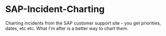 SAP-Incident-Charting
=====================

Charting incidents from the SAP customer support site - you get priorities, dates, etc etc. What I'm after is a better way to chart them.
